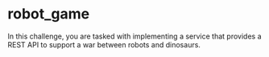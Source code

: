 # robot_game
In this challenge, you are tasked with implementing a service that provides a REST API to support a war between robots and dinosaurs.
